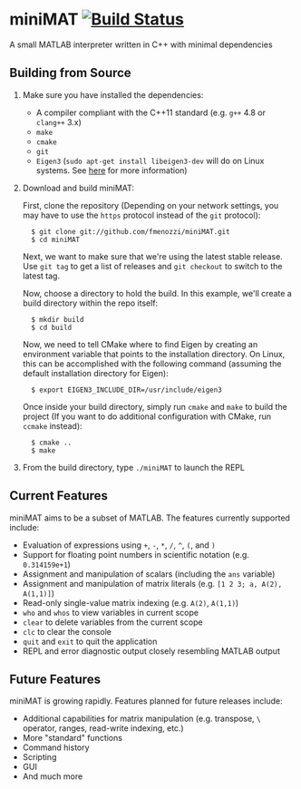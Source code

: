 # miniMAT [![Build Status](https://travis-ci.org/fmenozzi/miniMAT.svg?branch=master)](https://travis-ci.org/fmenozzi/miniMAT)

A small MATLAB interpreter written in C++ with minimal dependencies

## Building from Source
1. Make sure you have installed the dependencies:
    * A compiler compliant with the C++11 standard (e.g. `g++` 4.8 or `clang++` 3.x)
    * `make`
    * `cmake`
    * `git`
    * `Eigen3` (`sudo apt-get install libeigen3-dev` will do on Linux systems. See [here](http://eigen.tuxfamily.org/index.php?title=Main_Page) for more information)
    
2. Download and build miniMAT:

   First, clone the repository (Depending on your network settings, you may have to use the `https` protocol instead of the `git` protocol):

         $ git clone git://github.com/fmenozzi/miniMAT.git
         $ cd miniMAT
        
   Next, we want to make sure that we're using the latest stable release. Use `git tag` to get a list of releases and `git checkout` to switch to the latest tag.
   
   Now, choose a directory to hold the build. In this example, we'll create a build directory within the repo itself:

         $ mkdir build
         $ cd build
   
   Now, we need to tell CMake where to find Eigen by creating an environment variable that points to the installation directory. On Linux, this can be accomplished with the following command (assuming the default installation directory for Eigen):
         
         $ export EIGEN3_INCLUDE_DIR=/usr/include/eigen3
    
   Once inside your build directory, simply run `cmake` and `make` to build the project (If you want to do additional configuration with CMake, run `ccmake` instead):
    
         $ cmake ..
         $ make

3. From the build directory, type `./miniMAT` to launch the REPL

## Current Features
miniMAT aims to be a subset of MATLAB. The features currently supported include:
  * Evaluation of expressions using `+`, `-`, `*`, `/`, `^`, `(`, and `)`
  * Support for floating point numbers in scientific notation (e.g. `0.314159e+1`)
  * Assignment and manipulation of scalars (including the `ans` variable)
  * Assignment and manipulation of matrix literals (e.g. `[1 2 3; a, A(2), A(1,1)]`)
  * Read-only single-value matrix indexing (e.g. `A(2)`, `A(1,1)`)
  * `who` and `whos` to view variables in current scope
  * `clear` to delete variables from the current scope
  * `clc` to clear the console
  * `quit` and `exit` to quit the application
  * REPL and error diagnostic output closely resembling MATLAB output

## Future Features
miniMAT is growing rapidly. Features planned for future releases include:
  * Additional capabilities for matrix manipulation (e.g. transpose, `\` operator, ranges, read-write indexing, etc.)
  * More "standard" functions
  * Command history
  * Scripting
  * GUI
  * And much more
